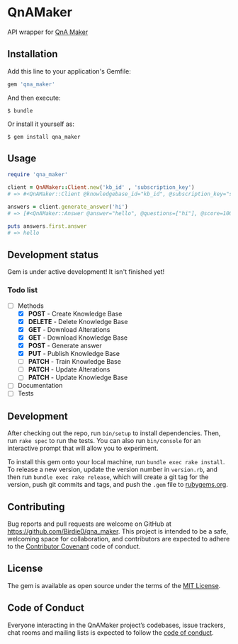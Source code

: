 # QnAMaker

API wrapper for [QnA Maker](https://qnamaker.ai) 

## Installation

Add this line to your application's Gemfile:

```ruby
gem 'qna_maker'
```

And then execute:

    $ bundle

Or install it yourself as:

    $ gem install qna_maker

## Usage

```ruby
require 'qna_maker'

client = QnAMaker::Client.new('kb_id' , 'subscription_key')
# => #<QnAMaker::Client @knowledgebase_id="kb_id", @subscription_key="subscription_key", ...>

answers = client.generate_answer('hi')
# => [#<QnAMaker::Answer @answer="hello", @questions=["hi"], @score=100.0>]

puts answers.first.answer
# => hello
```

## Development status

Gem is under active development! It isn't finished yet!

### Todo list

* [ ] Methods
  * [x] **POST** - Create Knowledge Base
  * [x] **DELETE** - Delete Knowledge Base
  * [x] **GET** - Download Alterations
  * [x] **GET** - Download Knowledge Base
  * [x] **POST** - Generate answer
  * [x] **PUT** - Publish Knowledge Base
  * [ ] **PATCH** - Train Knowledge Base
  * [ ] **PATCH** - Update Alterations
  * [ ] **PATCH** - Update Knowledge Base
* [ ] Documentation
* [ ] Tests

## Development

After checking out the repo, run `bin/setup` to install dependencies. Then, run `rake spec` to run the tests. You can also run `bin/console` for an interactive prompt that will allow you to experiment.

To install this gem onto your local machine, run `bundle exec rake install`. To release a new version, update the version number in `version.rb`, and then run `bundle exec rake release`, which will create a git tag for the version, push git commits and tags, and push the `.gem` file to [rubygems.org](https://rubygems.org).

## Contributing

Bug reports and pull requests are welcome on GitHub at https://github.com/Birdie0/qna_maker. This project is intended to be a safe, welcoming space for collaboration, and contributors are expected to adhere to the [Contributor Covenant](http://contributor-covenant.org) code of conduct.

## License

The gem is available as open source under the terms of the [MIT License](https://opensource.org/licenses/MIT).

## Code of Conduct

Everyone interacting in the QnAMaker project’s codebases, issue trackers, chat rooms and mailing lists is expected to follow the [code of conduct](https://github.com/Birdie0/qna_maker/blob/master/CODE_OF_CONDUCT.md).

